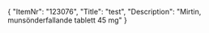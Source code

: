 {
  "ItemNr": "123076",
  "Title": "test",
  "Description": "Mirtin, munsönderfallande tablett 45 mg"
}